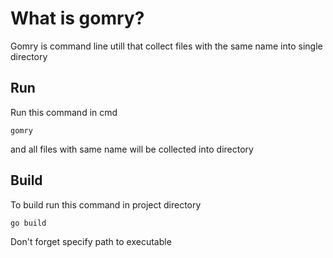 # What is gomry?

Gomry is command line utill that collect files with the same name into single directory

## Run

Run this command in cmd

```console
gomry
```

and all files with same name will be collected into directory

## Build

To build run this command in project directory

```console
go build 
```

Don't forget specify path to executable
